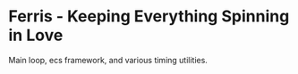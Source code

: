 # Ferris - Keeping Everything Spinning in Love

Main loop, ecs framework, and various timing utilities.
